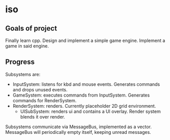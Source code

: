 # iso
## Goals of project
Finally learn cpp.
Design and implement a simple game engine.
Implement a game in said engine.
## Progress
Subsystems are:
  - InputSystem: listens for kbd and mouse events. Generates commands and drops unused events.
  - GameSystem: executes commands from InputSystem. Generates commands for RenderSystem.
  - RenderSystem: renders. Currently placeholder 2D grid environment.
    - UISubSystem: renders ui and contains a UI overlay. Render system blends it over render.
  
Subsystems communicate via MessageBus, implemented as a vector.
MessageBus will periodically empty itself, keeping unread messages.

